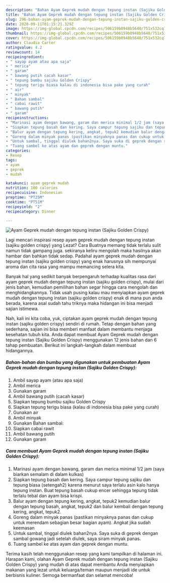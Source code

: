 ```yaml
---
description: "Bahan Ayam Geprek mudah dengan tepung instan (Sajiku Golden Crispy) | Cara Membuat Ayam Geprek mudah dengan tepung instan (Sajiku Golden Crispy) Yang Sempurna"
title: "Bahan Ayam Geprek mudah dengan tepung instan (Sajiku Golden Crispy) | Cara Membuat Ayam Geprek mudah dengan tepung instan (Sajiku Golden Crispy) Yang Sempurna"
slug: 296-bahan-ayam-geprek-mudah-dengan-tepung-instan-sajiku-golden-crispy-cara-membuat-ayam-geprek-mudah-dengan-tepung-instan-sajiku-golden-crispy-yang-sempurna
date: 2020-09-11T01:15:21.329Z
image: https://img-global.cpcdn.com/recipes/506159b0948b5640/751x532cq70/ayam-geprek-mudah-dengan-tepung-instan-sajiku-golden-crispy-foto-resep-utama.jpg
thumbnail: https://img-global.cpcdn.com/recipes/506159b0948b5640/751x532cq70/ayam-geprek-mudah-dengan-tepung-instan-sajiku-golden-crispy-foto-resep-utama.jpg
cover: https://img-global.cpcdn.com/recipes/506159b0948b5640/751x532cq70/ayam-geprek-mudah-dengan-tepung-instan-sajiku-golden-crispy-foto-resep-utama.jpg
author: Claudia Carter
ratingvalue: 4.2
reviewcount: 14
recipeingredient:
- " sayap ayam atau apa saja"
- " merica"
- " garam"
- " bawang putih cacah kasar"
- " tepung bumbu sajiku Golden Crispy"
- " tepung terigu biasa kalau di indonesia bisa pake yang curah"
- " air"
- " minyak"
- " Bahan sambal"
- " cabai rawit"
- " bawang putih"
- " garam"
recipeinstructions:
- "Marinasi ayam dengan bawang, garam dan merica minimal 1/2 jam (saya biarkan semalam di dalam kulkas)"
- "Siapkan tepung basah dan kering. Saya campur tepung sajiku dan tepung biasa (setengah2) karena menurut saya terlalu asin kalo hanya tepung instan. Buat tepung basah cukup encer sehingga tepung tidak terlalu tebal dan ayam bisa krispi."
- "Balur ayam dengan tepung kering, angkat, tepuk2 kemudian balur dengan tepung basah, angkat, tepuk2 dan balur kembali dengan tepung kering, angkat, tepuk2."
- "Goreng dalam minyak panas (pastikan minyaknya panas dan cukup untuk merendam sebagian besar bagian ayam). Angkat jika sudah keemasan"
- "Untuk sambal, tinggal diulek bahan2nya. Saya suka di geprek dengan sambal gowang jadi setelah diulek, saya siram minyak panas."
- "Tuang sambel ke atas ayam dan geprek dengan muntu."
categories:
- Resep
tags:
- ayam
- geprek
- mudah

katakunci: ayam geprek mudah 
nutrition: 100 calories
recipecuisine: Indonesian
preptime: "PT25M"
cooktime: "PT51M"
recipeyield: "2"
recipecategory: Dinner

---
```



![Ayam Geprek mudah dengan tepung instan (Sajiku Golden Crispy)](https://img-global.cpcdn.com/recipes/506159b0948b5640/751x532cq70/ayam-geprek-mudah-dengan-tepung-instan-sajiku-golden-crispy-foto-resep-utama.jpg)

Lagi mencari inspirasi resep ayam geprek mudah dengan tepung instan (sajiku golden crispy) yang Lezat? Cara Buatnya memang tidak terlalu sulit namun tidak gampang juga. sekiranya keliru mengolah maka hasilnya akan hambar dan bahkan tidak sedap. Padahal ayam geprek mudah dengan tepung instan (sajiku golden crispy) yang enak harusnya sih mempunyai aroma dan cita rasa yang mampu memancing selera kita.



Banyak hal yang sedikit banyak berpengaruh terhadap kualitas rasa dari ayam geprek mudah dengan tepung instan (sajiku golden crispy), mulai dari jenis bahan, kemudian pemilihan bahan segar hingga cara mengolah dan menghidangkannya. Tidak usah pusing kalau mau menyiapkan ayam geprek mudah dengan tepung instan (sajiku golden crispy) enak di mana pun anda berada, karena asal sudah tahu triknya maka hidangan ini bisa menjadi sajian istimewa.


Nah, kali ini kita coba, yuk, ciptakan ayam geprek mudah dengan tepung instan (sajiku golden crispy) sendiri di rumah. Tetap dengan bahan yang sederhana, sajian ini bisa memberi manfaat dalam membantu menjaga kesehatan tubuh kita. Anda dapat membuat Ayam Geprek mudah dengan tepung instan (Sajiku Golden Crispy) menggunakan 12 jenis bahan dan 6 tahap pembuatan. Berikut ini langkah-langkah dalam membuat hidangannya.

<!--inarticleads1-->

##### Bahan-bahan dan bumbu yang digunakan untuk pembuatan Ayam Geprek mudah dengan tepung instan (Sajiku Golden Crispy):

1. Ambil  sayap ayam (atau apa saja)
1. Ambil  merica
1. Gunakan  garam
1. Ambil  bawang putih (cacah kasar)
1. Siapkan  tepung bumbu sajiku Golden Crispy
1. Siapkan  tepung terigu biasa (kalau di indonesia bisa pake yang curah)
1. Gunakan  air
1. Ambil  minyak
1. Gunakan  Bahan sambal:
1. Siapkan  cabai rawit
1. Ambil  bawang putih
1. Gunakan  garam




<!--inarticleads2-->

##### Cara membuat Ayam Geprek mudah dengan tepung instan (Sajiku Golden Crispy):

1. Marinasi ayam dengan bawang, garam dan merica minimal 1/2 jam (saya biarkan semalam di dalam kulkas)
1. Siapkan tepung basah dan kering. Saya campur tepung sajiku dan tepung biasa (setengah2) karena menurut saya terlalu asin kalo hanya tepung instan. Buat tepung basah cukup encer sehingga tepung tidak terlalu tebal dan ayam bisa krispi.
1. Balur ayam dengan tepung kering, angkat, tepuk2 kemudian balur dengan tepung basah, angkat, tepuk2 dan balur kembali dengan tepung kering, angkat, tepuk2.
1. Goreng dalam minyak panas (pastikan minyaknya panas dan cukup untuk merendam sebagian besar bagian ayam). Angkat jika sudah keemasan
1. Untuk sambal, tinggal diulek bahan2nya. Saya suka di geprek dengan sambal gowang jadi setelah diulek, saya siram minyak panas.
1. Tuang sambel ke atas ayam dan geprek dengan muntu.




Terima kasih telah menggunakan resep yang kami tampilkan di halaman ini. Harapan kami, olahan Ayam Geprek mudah dengan tepung instan (Sajiku Golden Crispy) yang mudah di atas dapat membantu Anda menyiapkan makanan yang lezat untuk keluarga/teman maupun menjadi ide untuk berbisnis kuliner. Semoga bermanfaat dan selamat mencoba!
